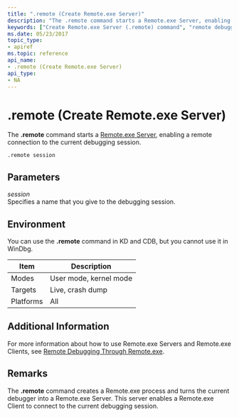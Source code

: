 ```yaml
---
title: ".remote (Create Remote.exe Server)"
description: "The .remote command starts a Remote.exe Server, enabling a remote connection to the current debugging session."
keywords: ["Create Remote.exe Server (.remote) command", "remote debugging through remote.exe, Create Remote.exe Server (.remote) command", ".remote (Create Remote.exe Server) Windows Debugging"]
ms.date: 05/23/2017
topic_type:
- apiref
ms.topic: reference
api_name:
- .remote (Create Remote.exe Server)
api_type:
- NA
---
```


# .remote (Create Remote.exe Server)

The **.remote** command starts a [Remote.exe Server](../debugger/starting-a-remote-exe-session.md), enabling a remote connection to the current debugging session.

```dbgcmd
.remote session
```

## Parameters

<span id="_______session______"></span><span id="_______SESSION______"></span> *session*   
Specifies a name that you give to the debugging session.

## Environment

You can use the **.remote** command in KD and CDB, but you cannot use it in WinDbg.

|  Item  | Description          |
|--------|----------------------|
|Modes   |User mode, kernel mode|
|Targets |Live, crash dump      |
|Platforms|All                  |

## Additional Information

For more information about how to use Remote.exe Servers and Remote.exe Clients, see [Remote Debugging Through Remote.exe](../debugger/remote-debugging-through-remote-exe.md).

## Remarks

The **.remote** command creates a Remote.exe process and turns the current debugger into a Remote.exe Server. This server enables a Remote.exe Client to connect to the current debugging session.
